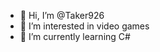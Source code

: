- 👋 Hi, I’m @Taker926
- 👀 I’m interested in video games
- 🌱 I’m currently learning C#

<!---
Taker926/Taker926 is a ✨ special ✨ repository because its `README.md` (this file) appears on your GitHub profile.
You can click the Preview link to take a look at your changes.
--->
